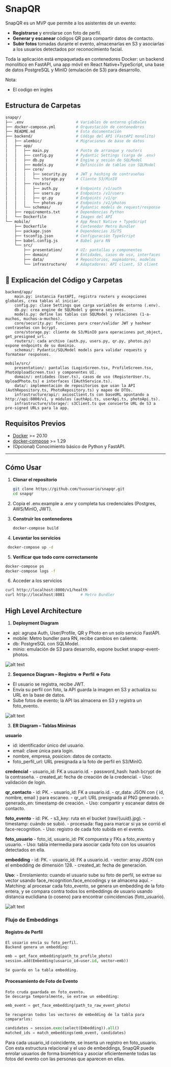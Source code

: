 # SnapQR 

SnapQR es un MVP que permite a los asistentes de un evento:

- **Registrarse** y enrolarse con foto de perfil.  
- **Generar y escanear** códigos QR para compartir datos de contacto.  
- **Subir fotos** tomadas durante el evento, almacenarlas en S3 y asociarlas a los usuarios detectados por reconocimiento facial.

Toda la aplicación está empaquetada en contenedores Docker: un backend monolítico en FastAPI, una app móvil en React Native+TypeScript, una base de datos PostgreSQL y MinIO (emulación de S3) para desarrollo.

Nota:
- El codigo en ingles

## Estructura de Carpetas

```bash
snapqr/
├── .env                       # Variables de entorno globales
├── docker-compose.yml         # Orquestación de contenedores
├── README.md                  # Esta documentación
├── backend/                   # Código del API (FastAPI monolito)
│   ├── alembic/               # Migraciones de base de datos
│   ├── app/
│   │   ├── main.py            # Punto de arranque y routers
│   │   ├── config.py          # Pydantic Settings (carga de .env)
│   │   ├── db.py              # Engine y sesión de SQLModel
│   │   ├── models.py          # Definición de tablas con SQLModel
│   │   ├── core/
│   │   │   ├── security.py    # JWT y hashing de contraseñas
│   │   │   └── storage.py     # Cliente S3/MinIO
│   │   ├── routers/
│   │   │   ├── auth.py        # Endpoints /v1/auth
│   │   │   ├── users.py       # Endpoints /v1/users
│   │   │   ├── qr.py          # Endpoints /v1/qr
│   │   │   └── photos.py      # Endpoints /v1/photos
│   │   └── schemas/           # Pydantic models de request/response
│   ├── requirements.txt       # Dependencias Python
│   └── Dockerfile             # Imagen del API
└── mobile/                    # App React Native + TypeScript
    ├── Dockerfile             # Contenedor Metro Bundler
    ├── package.json           # Dependencias JS/TS
    ├── tsconfig.json          # Configuración TypeScript
    ├── babel.config.js        # Babel para RN
    └── src/
        ├── presentation/      # UI: pantallas y componentes
        ├── domain/            # Entidades, casos de uso, interfaces
        ├── data/              # Repositorios, mapeadores, modelos
        └── infrastructure/    # Adaptadores: API client, S3 client
```

## 📝 Explicación del Código y Carpetas

```
backend/app/
	main.py: instancia FastAPI, registra routers y excepciones globales, crea tablas al iniciar.
	config.py: clase Settings que carga variables de entorno (.env).
	db.py: crea engine de SQLModel y genera sesiones.
	models.py: define las tablas con SQLModel y relaciones (1-a-muchos, muchos-a-muchos).
	core/security.py: funciones para crear/validar JWT y hashear contraseñas con bcrypt.
	core/storage.py: cliente de S3/MinIO para operaciones put_object, get_presigned_url.
	routers/: cada archivo (auth.py, users.py, qr.py, photos.py) expone endpoints de su dominio.
	schemas/: Pydantic/SQLModel models para validar requests y formatear responses.

mobile/src/
	presentation/: pantallas (LoginScreen.tsx, ProfileScreen.tsx, PhotoUploadScreen.tsx) y componentes UI.
	domain/: entidades (User.ts), casos de uso (RegisterUser.ts, UploadPhoto.ts) e interfaces (IAuthService.ts).
	data/: implementación de repositorios que usan la API (AuthRepository.ts, PhotoRepository.ts) y mapeo de DTOs.
	infrastructure/api/: axiosClient.ts con baseURL apuntando a http://api:8000/v1, y módulos (authApi.ts, userApi.ts, photoApi.ts).
	infrastructure/storage/: s3Client.ts que convierte URL de S3 a pre-signed URLs para la app.
```

## Requisitos Previos
- [Docker](https://docs.docker.com/get-docker/) >= 20.10
- [docker-compose](https://docs.docker.com/compose/) >= 1.29
- (Opcional) Conocimiento básico de Python y FastAPI.

---

## Cómo Usar

1. **Clonar el repositorio**  
   ```bash
   git clone https://github.com/tuusuario/snapqr.git
   cd snapqr
   ```

2. Copia el .env.example a .env y completa tus credenciales (Postgres, AWS/MinIO, JWT).

3. **Construir los contenedores**
   ```bash
   docker-compose build
   ```

4. **Levantar los servicios**
  ```bash
   docker-compose up -d
  ```

5. **Verificar que todo corre correctamente**
  ```bash
  docker-compose ps
  docker-compose logs -f
  ```

6. Acceder a los servicios
  ```bash
  curl http://localhost:8000/v1/health
  curl http://localhost:8081       # Metro Bundler
  ```


## High Level Architecture

1. **Deployment Diagram**

- api: agrupa Auth, User/Profile, QR y Photo en un solo servicio FastAPI.
- mobile: Metro bundler para RN, recibe cambios en caliente.
- db: PostgreSQL con SQLModel.
- minio: emulación de S3 para desarrollo, expone bucket snapqr-event-photos.

![alt text](img/deployment_arch.png)


2. **Sequence Diagram – Registro ⇒ Perfil ⇒ Foto**

- El usuario se registra, recibe JWT.
- Envía su perfil con foto, la API guarda la imagen en S3 y actualiza su URL en la base de datos.
- Sube fotos de evento; la API las almacena en S3 y registra un foto_evento.


![alt text](img/secuence_flow.png)

3. **ER Diagram – Tablas Mínimas**

**usuario**
- id: identificador único del usuario.
- email: clave única para login.
- nombre, empresa, posicion: datos de contacto.
- foto_perfil_url: URL presignada a la foto de perfil en S3/MinIO.

**credencial**
    - usuario_id: FK a usuario.id.
    - password_hash: hash bcrypt de la contraseña.
    - created_at: fecha de creación de la credencial.
    - Uso: validación de login.

**qr_contacto**
    - id: PK.
    - usuario_id: FK a usuario.id.
    - qr_data: JSON con { id, nombre, email } para escaneo.
    - qr_url: URL presignada al PNG generado.
    - generado_en: timestamp de creación.
    - Uso: compartir y escanear datos de contacto.

**foto_evento**
    - id: PK.
    - s3_key: ruta en el bucket (raw/{uuid}.jpg).
    - timestamp: cuándo se subió.
    - procesada: flag para marcar si ya se corrió el face-recognition.
    - Uso: registro de cada foto subida en el evento.

**foto_usuario**
    - foto_id, usuario_id: PK compuesta y FKs a foto_evento y usuario.
    - Uso: tabla intermedia para asociar cada foto con los usuarios detectados en ella.

**embedding**
    - id: PK.
    - usuario_id: FK a usuario.id.
    - vector: array JSON con el embedding de dimensión 128.
    - created_at: fecha de generación.

**Uso**:
    - Enrolamiento: cuando el usuario sube su foto de perfil, se extrae su vector usando face_recognition.face_encodings y se almacena aquí.
    - Matching: al procesar cada foto_evento, se genera un embedding de la foto entera, y se compara contra todos los embeddings de usuario usando distancia euclidiana (o coseno) para encontrar coincidencias (foto_usuario).

![alt text](img/er.png)

### Flujo de Embeddings

#### Registro de Perfil

    El usuario envía su foto_perfil.
    Backend genera un embedding:

```python
emb = get_face_embedding(path_to_profile_photo)
session.add(Embedding(usuario_id=user.id, vector=emb))
```

    Se guarda en la tabla embedding.

#### Procesamiento de Foto de Evento

    Foto cruda guardada en foto_evento.
    Se descarga temporalmente, se extrae un embedding:

```python
emb_event = get_face_embedding(path_to_raw_event_photo)
```
    Se recuperan todos los vectores de embedding de la tabla para compararlos:

```python
candidates = session.exec(select(Embedding)).all()
matched_ids = match_embeddings(emb_event, candidates)
```

Para cada usuario_id coincidente, se inserta un registro en foto_usuario.
Con esta estructura relacional y el uso de embeddings, SnapQR puede enrolar usuarios de forma biométrica y asociar eficientemente todas las fotos del evento con las personas que aparecen en ellas.


